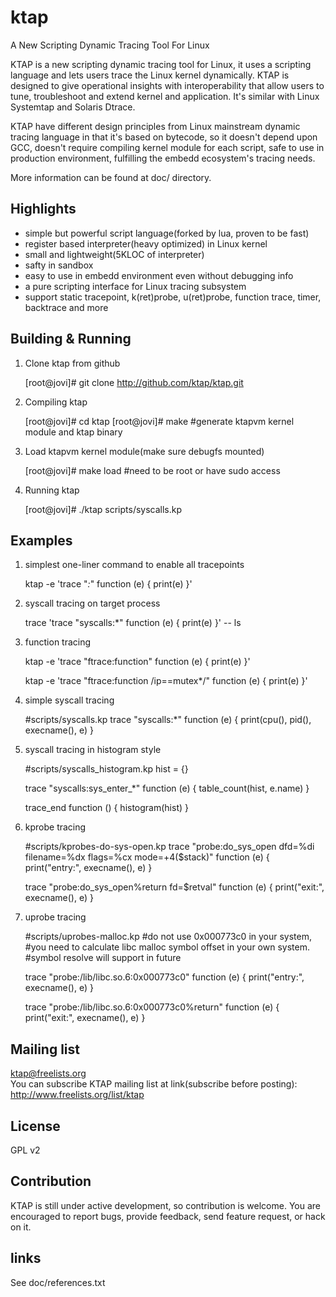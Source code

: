 ktap
====

A New Scripting Dynamic Tracing Tool For Linux

KTAP is a new scripting dynamic tracing tool for Linux,
it uses a scripting language and lets users trace the Linux kernel dynamically.
KTAP is designed to give operational insights with interoperability
that allow users to tune, troubleshoot and extend kernel and application.
It's similar with Linux Systemtap and Solaris Dtrace.

KTAP have different design principles from Linux mainstream dynamic tracing
language in that it's based on bytecode, so it doesn't depend upon GCC,
doesn't require compiling kernel module for each script, safe to use in
production environment, fulfilling the embedd ecosystem's tracing needs.

More information can be found at doc/ directory.


Highlights
----------

- simple but powerful script language(forked by lua, proven to be fast)
- register based interpreter(heavy optimized) in Linux kernel
- small and lightweight(5KLOC of interpreter)
- safty in sandbox
- easy to use in embedd environment even without debugging info
- a pure scripting interface for Linux tracing subsystem
- support static tracepoint, k(ret)probe, u(ret)probe, function trace, timer, backtrace and more

Building & Running
------------------

1) Clone ktap from github  

	[root@jovi]# git clone http://github.com/ktap/ktap.git

2) Compiling ktap  

	[root@jovi]# cd ktap
	[root@jovi]# make       #generate ktapvm kernel module and ktap binary

3) Load ktapvm kernel module(make sure debugfs mounted)  

	[root@jovi]# make load  #need to be root or have sudo access

4) Running ktap  

	[root@jovi]# ./ktap scripts/syscalls.kp


Examples
-------------------------------------
1) simplest one-liner command to enable all tracepoints  

	ktap -e 'trace "*:*" function (e) { print(e) }'

2) syscall tracing on target process  

	trace 'trace "syscalls:*" function (e) { print(e) }' -- ls

3) function tracing  

	ktap -e 'trace "ftrace:function" function (e) { print(e) }'  

	ktap -e 'trace "ftrace:function /ip==mutex*/" function (e) { print(e) }'

4) simple syscall tracing  

	#scripts/syscalls.kp
	trace "syscalls:*" function (e) {
		print(cpu(), pid(), execname(), e)
	}

5) syscall tracing in histogram style  

	#scripts/syscalls_histogram.kp
	hist = {}

	trace "syscalls:sys_enter_*" function (e) {
		    table_count(hist, e.name)
	}

	trace_end function () {
		    histogram(hist)
	}

6) kprobe tracing  

	#scripts/kprobes-do-sys-open.kp
	trace "probe:do_sys_open dfd=%di filename=%dx flags=%cx mode=+4($stack)" function (e) {
		print("entry:", execname(), e)
	}

	trace "probe:do_sys_open%return fd=$retval" function (e) {
		print("exit:", execname(), e)
	}


7) uprobe tracing  

	#scripts/uprobes-malloc.kp
	#do not use 0x000773c0 in your system,
	#you need to calculate libc malloc symbol offset in your own system.
	#symbol resolve will support in future

	trace "probe:/lib/libc.so.6:0x000773c0" function (e) {
		print("entry:", execname(), e)
	}

	trace "probe:/lib/libc.so.6:0x000773c0%return" function (e) {
		print("exit:", execname(), e)
	}

Mailing list
------------
ktap@freelists.org  
You can subscribe KTAP mailing list at link(subscribe before posting):
http://www.freelists.org/list/ktap


License
-------
GPL v2


Contribution
------------
KTAP is still under active development, so contribution is welcome.
You are encouraged to report bugs, provide feedback, send feature request,
or hack on it.


links
-----
See doc/references.txt


